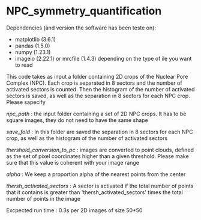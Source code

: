 # NPC_symmetry_quantification
Dependencies (and version the software has been teste on):
- matplotlib (3.6.1)
- pandas (1.5.0)
- numpy (1.23.1)
- imageio (2.22.1) or mrcfile (1.4.3) depending on the type of ile you want to read

This code takes as input a folder containing 2D crops of the Nuclear Pore Complex (NPC). Each crop is separated in 8 sectors and the number of activated sectors is counted. Then the histogram of the number of activated sectors is saved, as well as the separation in 8 sectors for each NPC crop. 
Please sapecify 

*npc_path* : the input folder containing a set of 2D NPC crops. It has to be square images, they do not need to have the same shape

*save_fold* : In this folder are saved the separation in 8 sectors for each NPC crop, as well as the histogram of the number of activated sectors

*thershold_conversion_to_pc* : images are converted to point clouds, defined as the set of pixel coordinates higher than a given threshold. Please make sure that this value is coherent with your image range

*alpha* : We keep a proportion alpha of the nearest points from the center

*thersh_activated_sectors* : A sector is activated if the total number of points that it contains is greater than 'thersh_activated_sectors' times the total number of points in the image

Excpected run time : 0.3s per 2D images of size 50*50





